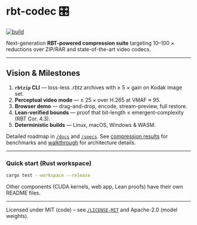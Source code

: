 # rbt-codec 🎛️

[![build](https://github.com/dvcoolster/rbt-ledger-codec/actions/workflows/build-and-test.yaml/badge.svg)](https://github.com/dvcoolster/rbt-ledger-codec/actions)

Next-generation **RBT-powered compression suite** targeting 10–100 × reductions over ZIP/RAR and state-of-the-art video codecs.

---

## Vision & Milestones

1. **`rbtzip` CLI** — loss-less *.rbtz* archives with ≥ 5 × gain on Kodak image set.  
2. **Perceptual video mode** — ≥ 25 × over H.265 at VMAF ≈ 95.  
3. **Browser demo** — drag-and-drop, encode, stream-preview, full restore.  
4. **Lean-verified bounds** — proof that bit-length ≤ emergent-complexity (RBT Cor. 4.3).  
5. **Deterministic builds** — Linux, macOS, Windows & WASM.

Detailed roadmap in [`/docs`](docs/) and [`/specs`](specs/). See [compression results](docs/results.md) for benchmarks and [walkthrough](docs/walkthrough.md) for architecture details.

---

### Quick start (Rust workspace)

```bash
cargo test --workspace --release
```

Other components (CUDA kernels, web app, Lean proofs) have their own README files.

---

Licensed under MIT (code) – see [`/LICENSE-MIT`](LICENSE-MIT) and Apache-2.0 (model weights). 